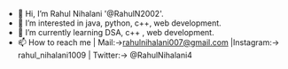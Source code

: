 - 👋 Hi, I’m Rahul Nihalani '@RahulN2002'.
- 👀 I’m interested in java, python, c++, web development.
- 🌱 I’m currently learning DSA, c++ , web development.
- 📫 How to reach me  |    Mail:->rahulnihalani007@gmail.com
                      |Instagram:-> rahul_nihalani1009
                      |  Twitter:-> @RahulNihalani4
